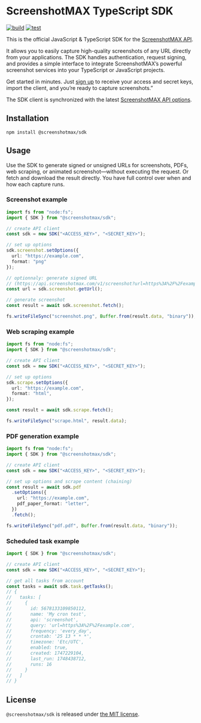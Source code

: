 # ScreenshotMAX TypeScript SDK

[![build](https://github.com/screenshotmax/typescript-sdk/actions/workflows/build.yml/badge.svg)](https://github.com/screenshotmax/typescript-sdk/actions/workflows/build.yml)
[![test](https://github.com/screenshotmax/typescript-sdk/actions/workflows/test.yml/badge.svg)](https://github.com/screenshotmax/typescript-sdk/actions/workflows/test.yml)

This is the official JavaScript & TypeScript SDK for the [ScreenshotMAX API](https://screenshotmax.com/).

It allows you to easily capture high-quality screenshots of any URL directly from your applications.
The SDK handles authentication, request signing, and provides a simple interface to integrate ScreenshotMAX’s powerful screenshot services into your TypeScript or JavaScript projects.

Get started in minutes. Just [sign up](https://screenshotmax.com) to receive your access and secret keys, import the client, and you’re ready to capture screenshots.”

The SDK client is synchronized with the latest [ScreenshotMAX API options](https://docs.screenshotmax.com/guides/start/introduction).


## Installation

```shell
npm install @screenshotmax/sdk
```

## Usage

Use the SDK to generate signed or unsigned URLs for screenshots, PDFs, web scraping, or animated screenshot—without executing the request. Or fetch and download the result directly. You have full control over when and how each capture runs.

### Screenshot example
```typescript
import fs from "node:fs";
import { SDK } from "@screenshotmax/sdk";

// create API client 
const sdk = new SDK("<ACCESS_KEY>", "<SECRET_KEY>");

// set up options
sdk.screenshot.setOptions({
  url: "https://example.com",
  format: "png"
});

// optionnaly: generate signed URL 
// (https://api.screenshotmax.com/v1/screenshot?url=https%3A%2F%2Fexample.com&format=png&access_key=<ACCESS_KEY>&signature=370f5b161bc59eed13b76........1f778635d7fc595dbab12)
const url = sdk.screenshot.getUrl();

// generate screenshot
const result = await sdk.screenshot.fetch();

fs.writeFileSync("screenshot.png", Buffer.from(result.data, "binary"));
```

### Web scraping example
```typescript
import fs from "node:fs";
import { SDK } from "@screenshotmax/sdk";

// create API client 
const sdk = new SDK("<ACCESS_KEY>", "<SECRET_KEY>");

// set up options
sdk.scrape.setOptions({
  url: "https://example.com",
  format: "html",
});

const result = await sdk.scrape.fetch();

fs.writeFileSync("scrape.html", result.data);
```

### PDF generation example
```typescript
import fs from "node:fs";
import { SDK } from "@screenshotmax/sdk";

// create API client 
const sdk = new SDK("<ACCESS_KEY>", "<SECRET_KEY>");

// set up options and scrape content (chaining)
const result = await sdk.pdf
  .setOptions({
    url: "https://example.com",
    pdf_paper_format: "letter",
  })
  .fetch();

fs.writeFileSync("pdf.pdf", Buffer.from(result.data, "binary"));
```

### Scheduled task example

```typescript
import { SDK } from "@screenshotmax/sdk";

// create API client 
const sdk = new SDK("<ACCESS_KEY>", "<SECRET_KEY>");

// get all tasks from account
const tasks = await sdk.task.getTasks();
// {
//   tasks: [
//     {
//       id: 5678133109850112,
//       name: 'My cron test',
//       api: 'screenshot',
//       query: 'url=https%3A%2F%2Fexample.com',
//       frequency: 'every_day',
//       crontab: '25 13 * * *',
//       timezone: 'Etc/UTC',
//       enabled: true,
//       created: 1747229104,
//       last_run: 1748438712,
//       runs: 16
//     }
//   ]
// }
```

## License

`@screenshotmax/sdk` is released under [the MIT license](LICENSE).
